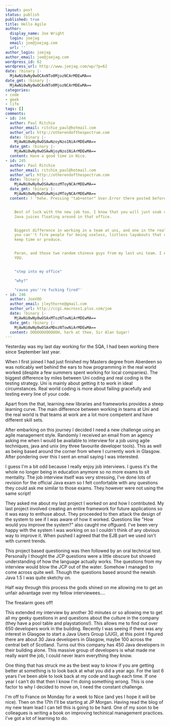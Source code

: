```yaml
---
layout: post
status: publish
published: true
title: Hello Agile
author:
  display_name: Joe Wright
  login: joejag
  email: joe@joejag.com
  url: ''
author_login: joejag
author_email: joe@joejag.com
wordpress_id: 62
wordpress_url: http://www.joejag.com/wp/?p=62
date: !binary |-
  MjAwNi0wNy0wOCAxNTo0MjozNCArMDEwMA==
date_gmt: !binary |-
  MjAwNi0wNy0wOCAxNTo0MjozNCArMDEwMA==
categories:
- code
- geek
- life
tags: []
comments:
- id: 244
  author: Paul Ritchie
  author_email: ritchie_paul@hotmail.com
  author_url: http://otherendofthespectrum.com
  date: !binary |-
    MjAwNi0wNy0wOSAwNzoyNzo1NiArMDEwMA==
  date_gmt: !binary |-
    MjAwNi0wNy0wOSAwNjoyNzo1NiArMDEwMA==
  content: Have a good time in Nice.
- id: 245
  author: Paul Ritchie
  author_email: ritchie_paul@hotmail.com
  author_url: http://otherendofthespectrum.com
  date: !binary |-
    MjAwNi0wNy0wOSAwNzozMToyNCArMDEwMA==
  date_gmt: !binary |-
    MjAwNi0wNy0wOSAwNjozMToyNCArMDEwMA==
  content: ! 'hehe. Pressing "tab+enter" User.Error there posted before I was done..


    Best of luck with the new job too. I know that you will just soak up all the lovely
    Java juices floating around in that office.


    Biggest difference in working in a team at uni, and one in the real world. Is
    you can''t fire people for being useless, listless layabouts that can''t either
    keep time or produce.


    Paran, and those two random chinese guys from my last uni team. I AM LOOKING AT
    YOU.


    "step into my office"

    "why?"

    "cause you''re fucking fired"'
- id: 246
  author: JoeVOD
  author_email: jleythorne@gmail.com
  author_url: http://ccgi.macross1.plus.com/joe
  date: !binary |-
    MjAwNi0wNy0wOSAxMTozNTowNiArMDEwMA==
  date_gmt: !binary |-
    MjAwNi0wNy0wOSAxMDozNTowNiArMDEwMA==
  content: OOOOOOOOOOOOH, hark at thee, Sir Alan Sugar!
---
```

<p>Yesterday was my last day working for the SQA, I had been working there since September last year.</p>
<p>When I first joined I had just finished my Masters degree from Aberdeen so was noticably wet behind the ears to how programming in the real world worked (despite a few summers spent working for local companies).  The biggest difference by miles between Uni coding and real coding is the testing strategy.  Uni is mainly about getting it to work in ideal circumstances.  Real world coding is more about failing gracefully and testing every line of your code.</p>
<p>Apart from the that, learning new libraries and frameworks provides a steep learning curve.  The main difference between working in teams at Uni and the real world is that teams at work are a lot more competent and have different skill sets.</p>
<p>After embarking on this journey I decided I need a new challenge using an agile management style.  Randomly I received an email from an agency asking me when I would be available to interview for a job using agile techniques, java and unix (my three favourite developer tools).  This as well as being based around the corner from where I currently work in Glasgow.  After pondering over this I sent an email saying I was interested.</p>
<p>I guess I'm a bit odd because I really enjoy job interviews.  I guess it's the whole no longer being in education anymore so no more exams to sit mentality.  The job interview itself was very stressing, I've done lots of revision for the official Java exam so I felt confortable with any questions they could ask me similar to those exams.  They however were not using the same script!</p>
<p>They asked me about my last project I worked on and how I contributed.  My last project involved creating an entire framework for future applications so it was easy to enthuse about.  They proceeded to then attack the design of the system to see if I was aware of how it worked.  Questions like "How would you improve the system?" also caught me offguard.  I've been very happy with the system I was working on so I couldn't think of any obvious way to improve it.  When pushed I agreed that the EJB part we used isn't with current trends.</p>
<p>This project based questioning was then followed by an oral technical test.  Personally I thought the JCP questions were a little obscure but showed understanding of how the language actually works.  The questions from my interview would blow the JCP out of the water.  Somehow I managed to come across quite well.  Though the questions based around the newish Java 1.5 I was quite sketchy on.</p>
<p>Half way through this process the gods shined on me allowing me to get an unfair advantage over my fellow interviewees.... </p>
<p>The firealarm goes off!</p>
<p>This extended my interview by another 30 minutes or so allowing me to get all my geeky questions in and questions about the culture in the company (they have a pool table and playstations!).  This allows me to find out over 650 developers work in the building.  Recently I was seeing if there was any interest in Glasgow to start a Java Users Group (JUG), at this point I figured there are about 30 Java developers in Glasgow, maybe 100 across the central belt of Scotland.  Turns out this company has 450 Java developers in their building alone.  This massive group of developers is what made me really want the job, I could never learn everything they know.</p>
<p>One thing that has struck me as the best way to know if you are getting better at something is to look back at what you did a year ago.  For the last 6 years I've been able to look back at my code and laugh each time.  If one year I can't do that then I know I'm doing something wrong.  This is one factor to why I decided to move on, I need the constant challenge.</p>
<p>I'm off to France on Monday for a week to Nice (and yes I hope it will be nice).  Then on the 17th I'll be starting at JP Morgan.  Having read the blog of my new team lead I can tell this is going to be hard.  One of my soon to be colleagues is writing a book on improving techinical management practices.  I've got a lot of learning to do.</p>
